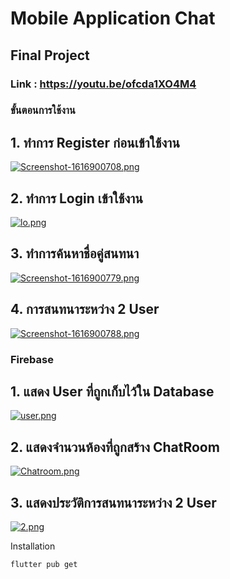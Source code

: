 # Mobile Application Chat
## Final Project
### Link : https://youtu.be/ofcda1XO4M4

### ขั้นตอนการใช้งาน
##  1. ทำการ Register ก่อนเข้าใช้งาน 
   [![Screenshot-1616900708.png](https://i.postimg.cc/4yQCFbQH/Screenshot-1616900708.png)](https://postimg.cc/zHvPyhMq)
   
##  2. ทำการ Login เข้าใช้งาน
   [![lo.png](https://i.postimg.cc/5tDMHtty/lo.png)](https://postimg.cc/sBPLqs7C)
   
##  3. ทำการค้นหาชื่อคู่สนทนา
   [![Screenshot-1616900779.png](https://i.postimg.cc/kXw3Qs5k/Screenshot-1616900779.png)](https://postimg.cc/crKbZQwm)
   
##  4. การสนทนาระหว่าง 2 User
   [![Screenshot-1616900788.png](https://i.postimg.cc/0ygmCYH0/Screenshot-1616900788.png)](https://postimg.cc/0bfbkwvz)


### Firebase
## 1. แสดง User ที่ถูกเก็บไว้ใน Database
   [![user.png](https://i.postimg.cc/3Rb00mvp/user.png)](https://postimg.cc/zbKG9LpX)
      
## 2. แสดงจำนวนห้องที่ถูกสร้าง ChatRoom
   [![Chatroom.png](https://i.postimg.cc/jqmJs6KY/Chatroom.png)](https://postimg.cc/7b1L92fK)
      
## 3. แสดงประวัติการสนทนาระหว่าง 2 User
   [![2.png](https://i.postimg.cc/d05LgrnX/2.png)](https://postimg.cc/VSbfCSxB)
      
Installation

```
flutter pub get
```

